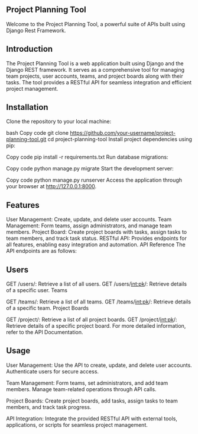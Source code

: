 ## Project Planning Tool
Welcome to the Project Planning Tool, a powerful suite of APIs built using Django Rest Framework.

## Introduction
The Project Planning Tool is a web application built using Django and the Django REST framework. It serves as a comprehensive tool for managing team projects, user accounts, teams, and project boards along with their tasks. The tool provides a RESTful API for seamless integration and efficient project management.

## Installation
Clone the repository to your local machine:

bash
Copy code
git clone https://github.com/your-username/project-planning-tool.git
cd project-planning-tool
Install project dependencies using pip:

Copy code
pip install -r requirements.txt
Run database migrations:

Copy code
python manage.py migrate
Start the development server:

Copy code
python manage.py runserver
Access the application through your browser at http://127.0.0.1:8000.

## Features
User Management: Create, update, and delete user accounts.
Team Management: Form teams, assign administrators, and manage team members.
Project Board: Create project boards with tasks, assign tasks to team members, and track task status.
RESTful API: Provides endpoints for all features, enabling easy integration and automation.
API Reference
The API endpoints are as follows:

## Users

GET /users/: Retrieve a list of all users.
GET /users/<int:pk>/: Retrieve details of a specific user.
Teams

GET /teams/: Retrieve a list of all teams.
GET /teams/<int:pk>/: Retrieve details of a specific team.
Project Boards

GET /project/: Retrieve a list of all project boards.
GET /project/<int:pk>/: Retrieve details of a specific project board.
For more detailed information, refer to the API Documentation.

## Usage
User Management: Use the API to create, update, and delete user accounts. Authenticate users for secure access.

Team Management: Form teams, set administrators, and add team members. Manage team-related operations through API calls.

Project Boards: Create project boards, add tasks, assign tasks to team members, and track task progress.

API Integration: Integrate the provided RESTful API with external tools, applications, or scripts for seamless project management.